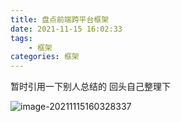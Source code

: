 ```yaml
---
title: 盘点前端跨平台框架
date: 2021-11-15 16:02:33
tags:
	- 框架
categories: 框架
---
```


暂时引用一下别人总结的 回头自己整理下

![image-20211115160328337](https://gitee.com/bitbw/my-gallery/raw/master/img/20211115160328.png)
